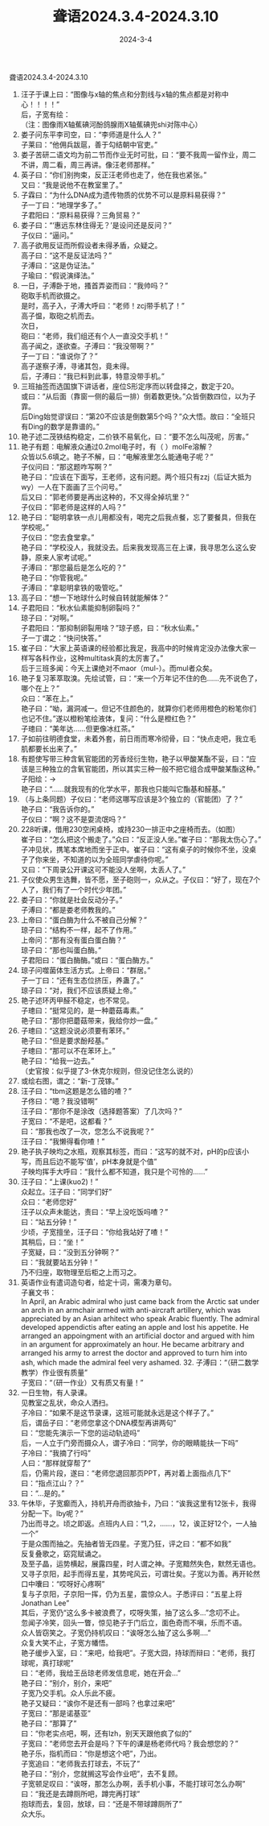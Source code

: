 ﻿---
title: 聋语2024.3.4-2024.3.10
date: 2024-3-4
---
聋语2024.3.4-2024.3.10  
  
1. 汪子于课上曰：“图像与x轴的焦点和分割线与x轴的焦点都是对称中心！！！！”  
后，子宽有绘：  
 （注：图像雨X轴蕉碘河酚鸽腺雨X轴蕉碘兜shi对陈中心）  
2. 娄子问东平李司空，曰：“李师道是什么人？”  
子莱曰：“他佣兵跋扈，善于勾结朝中官吏。”  
3. 娄子苦研二语文均为前二节而作业无时可批，曰：“要不我周一留作业，周二不讲，周二看，周三再讲。像汪老师那样。”  
4. 英子曰：“你们别拘束，反正汪老师也走了，他在我也紧张。”  
又曰：“我是说他不在教室里了。”  
5. 子霖曰：“为什么DNA成为遗传物质的优势不可以是原料易获得？”  
子一丁曰：“地理学多了。”  
子君阳曰：“原料易获得？三角贸易？”  
6. 娄子曰：“‘惠远东林住得无？’是设问还是反问？”  
子仪曰：“逼问。”  
7. 高子欲用反证而所假设者未得矛盾，众疑之。  
高子曰：“这不是反证法吗？”  
子溥曰：“这是伪证法。”  
子瑜曰：“假说演绎法。”  
8. 一日，子溥卧于地，搔首弄姿而曰：“我帅吗？”  
砲取手机而欲摄之。  
是时，高子入，子溥大呼曰：“老师！zcj带手机了！”  
高子愠，取砲之机而去。  
次日，  
砲曰：“老师，我们组还有个人一直没交手机！”  
高子闻之，遂欲查。子溥曰：“我没带啊？”  
子一丁曰：“谁说你了？”  
高子遂察子溥，寻诸其包，竟未得。  
后，子溥曰：“我已料到此事，特意没带手机。”  
9. 三班抽签而选国旗下讲话者，座位S形定序而以转盘择之，数定于20。  
或曰：“从后面（靠窗一侧的最后一排）倒着数更快。”众皆倒数四位，以为子霏。  
后Ding始觉谬误曰：“第20不应该是倒数第5个吗？”众大悟。故曰：“全班只有Ding的数学是靠谱的。”  
10. 艳子述二茂铁结构稳定，二价铁不易氧化，曰：“要不怎么叫茂呢，厉害。”  
11. 艳子有题：电解液众通过0.2mol电子时，有（ ）molFe溶解？  
众皆以5.6填之。艳子不解，曰：“电解液里怎么能通电子呢？”  
子仪问曰：“那这题咋写啊？”  
艳子曰：“应该在下面写，王老师，这有问题。两个班只有zzj（后证大抵为wy）一人在下面画了三个问号。”  
后又曰：“郭老师要是再出这种的，不又得全掉坑里？”  
子仪曰：“郭老师是这样的人吗？”  
12. 艳子曰：“聪明拿铁一点儿用都没有，喝完之后我点餐，忘了要餐具，但我在学校呢。”  
子仪曰：“您去食堂拿。”  
艳子曰：“学校没人，我就没去。后来我发现高三在上课，我寻思怎么这么安静，原来人家考试呢。”  
子溥曰：“那您最后是怎么吃的？”  
艳子曰：“你管我呢。”  
子溥曰：“拿聪明拿铁的吸管吃。”  
13. 高子曰：“想一下地球什么时候自转就能解体？”  
14. 子君阳曰：“秋水仙素能抑制卵裂吗？”  
琼子曰：“对啊。”  
子君阳曰：“那抑制卵裂用啥？”琼子惑，曰：“秋水仙素。”  
子一丁谓之：“快问快答。”  
15. 崔子曰：“大家上英语课的经验都比我足，我高中的时候肯定没办法像大家一样写各科作业，这种multitask真的太厉害了。”  
后于三班多闻：今天上课绝对不maor（mul-）。而mul者众矣。  
16. 艳子复习苯萃取溴。先绘试管，曰：“来一个万年记不住的色……先不说色了，哪个在上？”  
众曰：“苯在上。”  
艳子曰：“呦，漏洞减一。但记不住颜色的，就算你们老师用橙色的粉笔你们也记不住。”遂以橙粉笔绘液体，复问：“什么是橙红色？”  
子璁曰：“美年达……但更像冰红茶。”  
17. 子如前往明德食堂，未着外套，前日雨而寒冷彻骨，曰：“快点走吧，我立毛肌都要长出来了。”  
18. 有题使写带三种含氧官能团的芳香烃衍生物，艳子以甲酸某酯不妥，曰：“应该是三种独立的含氧官能团，所以其实三种一般不把它组合成甲酸某酯这种。”  
子阳绘：→  
艳子曰：“……就我现有的化学水平，那我也只能叫它酯基和醛基。”  
19. （与上条同题）子仪曰：“老师这哪写应该是3个独立的（官能团）了？”  
艳子曰：“我告诉你的。”  
子仪曰：“啊？这不是耍流氓吗？”  
20. 228听课，借用230空闲桌椅，或持230一排正中之座椅而去。（如图）  
崔子曰：“怎么把这个搬走了。”众曰：“反正没人坐。”崔子曰：“那我太伤心了。”  
子冲见状，携笔本席地而坐于正中。崔子曰：“这有桌子的时候你不坐，没桌子了你来坐，不知道的以为全班同学虐待你呢。”  
又曰：“下周录公开课这可不能没人坐啊，太丢人了。”  
21. 子仪使众男生选舞，皆不愿，至子砲则一，众从之。子仪曰：“好了，现在7个人了，我们有了一个时代少年团。”  
22. 娄子曰：“你就是社会反动分子。”  
子溥曰：“都是娄老师教我的。”  
23. 上帝曰：“蛋白酶为什么不被自己分解？”  
琼子曰：“结构不一样，起不了作用。”  
上帝问：“那有没有蛋白蛋白酶？”  
琼子曰：“那也叫蛋白酶。”  
子君阳曰：“蛋白酶酶。”或曰：“蛋白酶方。”  
24. 琼子问噬菌体生活方式。上帝曰：“群居。”  
子一丁曰：“还有生态位挤压，养蛊了。”  
琼子曰：“对，我们不应该质疑上帝。”  
25. 艳子述环丙甲醛不稳定，也不常见。  
子璁曰：“挺常见的，是一种蘑菇毒素。”  
艳子曰：“那你把蘑菇带来，我给你炒一盘。”  
26. 子璁曰：“这题没说必须要有苯环。”  
艳子曰：“但是要求酚羟基。”  
子璁曰：“那可以不在苯环上。”  
艳子曰：“给我一边去。”  
（史官按：似乎提了3-休克尔规则，但没记住怎么说的）  
27. 或绘右图，谓之：“新-丁茂镓。”  
28. 汪子曰：“tbm这题是怎么错的喳？”  
子佟曰：“嗯？我没错啊”  
汪子曰：“那你不是涂改（选择题答案）了几次吗？”  
子宽曰：“不是吧，这都看？”  
曰：“那我也改了一次，您怎么不说我呢？”  
汪子曰：“我懒得看你喳！”  
29. 艳子执子映均之水瓶，观察其标签，而曰：“这写的就不对，pH的p应该小写，而且后边不能写‘值’，pH本身就是个值”  
子映均挥手大呼曰：“我什么都不知道，我只是个可怜的......”  
30. 汪子曰：“上课(kuo2)！”  
众起立。汪子曰：“同学们好”  
众曰：“老师您好”  
汪子以众声未能达，责曰：“早上没吃饭吗喳？”  
曰：“站五分钟！”  
少顷，子宽擅坐，汪子曰：“你给我站好了喳！”  
其稍后，曰：“坐！”  
子宽疑，曰：“没到五分钟啊？”  
曰：“我就要站五分钟！”  
乃不归座，取物理至后柜之上而习之。  
31. 英语作业有遣词造句者，给定十词，需凑为章句。  
子襄文书：  
In April, an Arabic admiral who just came back from the Arctic sat under an arch in an armchair armed with anti-aircraft artillery, which was appreciated by an Asian arhitect who speak Arabic fluently. The admiral developed appendictis after eating an apple and lost his appetite. He arranged an appoingment with an artificial doctor and argued with him in an argument for approximately an hour. He became arbitrary and arranged his army to arrest the doctor and approved to turn him into ash, which made the admiral feel very ashamed. 32. 子溥曰：“（研二数学教学）作业很有质量”  
子宽曰：“（研一作业）又有质又有量！”  
33. 一日生物，有人录课。  
见教室之乱状，命众人洒扫。  
子冷曰：“如果不是这节录课，这班可能就永远是这个样子了。”  
后，谓岳子曰：“老师您拿这个DNA模型再讲两句”  
曰：“您能先演示一下您的运动轨迹吗”  
后，一人立于门旁而摄众人，谓子冷曰：“同学，你的眼睛能扶一下吗”  
子冷曰：“我摘了行吗”  
人曰：“那样就穿帮了”  
后，仍需片段，遂曰：“老师您退回那页PPT，再对着上面指点几下”  
曰：“指点江山？？”  
曰：“...是的。”  
34. 午休毕，子宽癫而入，持机开舟而欲抽卡，乃曰：“诶我这里有12张卡，我得分配一下。lby呢？”  
乃出而寻之。顷之即返。点班内人曰：“1,2，......，12，诶正好12个，一人抽一个”  
于是众围而抽之。先抽者皆无四星。子宽乃狂，评之曰：“都不如我”  
反复叠歌之，窈窕赋诵之。  
及至子晶，运势横起，展露四星，时人谓之神。子宽黯然失色，默然无语也。  
又寻子京阳，起手而得五星，其势咤风云，可谓壮矣。子宽以为善。再开轮然口中囔曰：“哎呀好心疼啊”  
复与子京阳，子京阳一挥，仍为五星，震惊众人。子悉评曰：“五星上将Jonathan Lee”  
其后，子宽仍“这么多卡被浪费了，哎呀失策，抽了这么多...”念叨不止。  
忽闻子冷笑，回头一瞥，惊见艳子于门后立，面色奇而不嗔，乐而不语。  
众人皆窃笑之。子宽仍持机叹曰：“诶呀怎么抽了这么多啊....”  
众复大笑不止，子宽方幡悟。  
艳子缓步入室，曰：“来吧，给我吧”。子宽大囧，持球而辩曰：“老师，我打球呢，真打球呢”  
曰：“老师，我给王岳琼老师发信息呢，她在开会...”  
艳子曰：“别介，别介，来吧”  
子宽乃交手机。众人乐此不疲。  
艳子又疑曰：“诶你不是还有一部吗？也拿过来吧”  
子宽曰：“那是诺基亚”  
艳子曰：“那算了”  
曰：“你老实点吧，啊，还有lzh，别天天跟他疯了似的”  
子宽曰：“老师您去开会是吗？下午的课是杨老师代吗？我会想您的？”  
艳子乐，指机而曰：“你是想这个吧”，乃出。  
子宽追曰：“老师我去打球去，不玩了”  
艳子曰：“别介，您就搁这写会作业吧”，去不复顾。  
子宽顿足叹曰：“诶呀，那怎么办啊，丢手机小事，不能打球可怎么办啊”  
曰：“我还是去蹲厕所吧，蹲完再打球”  
抱球而去，复回，放球，曰：“还是不带球蹲厕所了”  
众大乐。  
  
